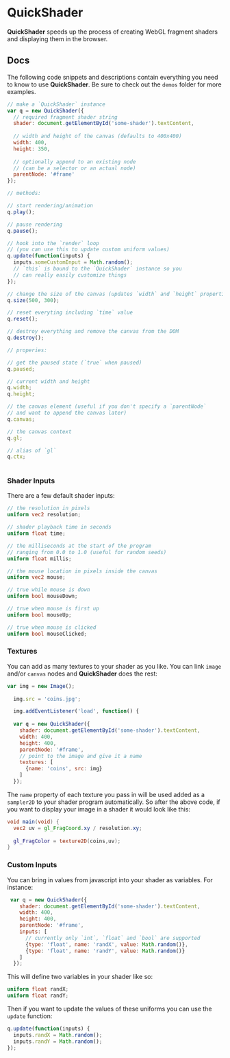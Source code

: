 # QuickShader

**QuickShader** speeds up the process of creating WebGL fragment shaders and displaying them in the browser.

## Docs
The following code snippets and descriptions contain everything you need to know to use **QuickShader**. Be sure to check out the `demos` folder for more examples.

```js
// make a `QuickShader` instance
var q = new QuickShader({
  // required fragment shader string
  shader: document.getElementById('some-shader').textContent,
  
  // width and height of the canvas (defaults to 400x400)
  width: 400, 
  height: 350,
  
  // optionally append to an existing node
  // (can be a selector or an actual node)
  parentNode: '#frame'
});

// methods:

// start rendering/animation
q.play();

// pause rendering
q.pause();

// hook into the `render` loop
// (you can use this to update custom uniform values)
q.update(function(inputs) {
  inputs.someCustomInput = Math.random();
  // `this` is bound to the `QuickShader` instance so you
  // can really easily customize things
});

// change the size of the canvas (updates `width` and `height` properties)
q.size(500, 300);

// reset everyting including `time` value
q.reset();

// destroy everything and remove the canvas from the DOM
q.destroy();

// properies:

// get the paused state (`true` when paused)
q.paused;

// current width and height
q.width;
q.height;

// the canvas element (useful if you don't specify a `parentNode` 
// and want to append the canvas later)
q.canvas;

// the canvas context
q.gl;

// alias of `gl`
q.ctx;
    
```

### Shader Inputs

There are a few default shader inputs:

```glsl
// the resolution in pixels
uniform vec2 resolution;

// shader playback time in seconds
uniform float time;

// the milliseconds at the start of the program
// ranging from 0.0 to 1.0 (useful for random seeds)
uniform float millis;

// the mouse location in pixels inside the canvas
uniform vec2 mouse;

// true while mouse is down
uniform bool mouseDown; 

// true when mouse is first up
uniform bool mouseUp; 

// true when mouse is clicked
uniform bool mouseClicked; 
```


### Textures

You can add as many textures to your shader as you like. You can link `image` and/or `canvas` nodes and **QuickShader** does the rest:

```js
var img = new Image();
        
  img.src = 'coins.jpg';

  img.addEventListener('load', function() {
          
  var q = new QuickShader({
    shader: document.getElementById('some-shader').textContent,
    width: 400, 
    height: 400,
    parentNode: '#frame', 
    // point to the image and give it a name
    textures: [
      {name: 'coins', src: img}
    ]
  });
  ```
  
The `name` property of each texture you pass in will be used added as a `sampler2D` to your shader program automatically. So after the above code, if you want to display your image in a shader it would look like this:

```glsl
void main(void) {
  vec2 uv = gl_FragCoord.xy / resolution.xy;
        
  gl_FragColor = texture2D(coins,uv);
}
```

### Custom Inputs
You can bring in values from javascript into your shader as variables. For instance:

```js
 var q = new QuickShader({
    shader: document.getElementById('some-shader').textContent,
    width: 400, 
    height: 400,
    parentNode: '#frame', 
    inputs: [
      // currently only `int`, `float` and `bool` are supported
      {type: 'float', name: 'randX', value: Math.random()},
      {type: 'float', name: 'randY', value: Math.random()}
    ]
  });
```
This will define two variables in your shader like so:

```glsl
uniform float randX;
uniform float randY;
```

Then if you want to update the values of these uniforms you can use the `update` function:

```js
q.update(function(inputs) {
  inputs.randX = Math.random();
  inputs.randY = Math.random();
});
```


